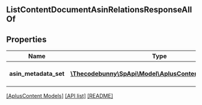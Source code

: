 ## ListContentDocumentAsinRelationsResponseAllOf

## Properties

Name | Type | Description | Notes
------------ | ------------- | ------------- | -------------
**asin_metadata_set** | [**\Thecodebunny\SpApi\Model\AplusContent\AsinMetadata[]**](AsinMetadata.md) | The set of ASIN metadata. |

[[AplusContent Models]](../) [[API list]](../../Api) [[README]](../../../README.md)
